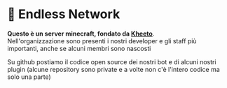 # 📌 Endless Network
<b>Questo è un server minecraft, fondato da [Kheeto](https://github.com/Kheeto)</b>.<br>
Nell'organizzazione sono presenti i nostri developer e gli staff più importanti, anche se alcuni membri sono nascosti<br>

Su github postiamo il codice open source dei nostri bot e di alcuni nostri plugin (alcune repository sono private e a volte non c'è l'intero codice ma solo una parte)
